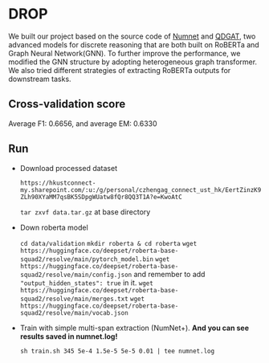 # DROP
We built our project based on the source code of [Numnet](https://github.com/emnlp2020qdgat/QDGAT) and [QDGAT](https://github.com/llamazing/numnet_plus), two advanced models for discrete reasoning that are both built on RoBERTa and Graph Neural Network(GNN). To further improve the performance, we modified the GNN structure by adopting heterogeneous graph transformer. We also tried different strategies of extracting RoBERTa outputs for downstream tasks.

## Cross-validation score
Average F1: 0.6656, and average EM: 0.6330

## Run

- Download processed dataset
  
  `https://hkustconnect-my.sharepoint.com/:u:/g/personal/czhengag_connect_ust_hk/EertZinzK9ZLh90XYaMM7qsBK5SDpgWUatw8fQr8QQ3T1A?e=KwoAtC`

  `tar zxvf data.tar.gz` at base directory

- Down roberta model

  `cd data/validation`
  `mkdir roberta & cd roberta`
  `wget https://huggingface.co/deepset/roberta-base-squad2/resolve/main/pytorch_model.bin`
  `wget https://huggingface.co/deepset/roberta-base-squad2/resolve/main/config.json` and remember to add `"output_hidden_states": true` in it.
  `wget https://huggingface.co/deepset/roberta-base-squad2/resolve/main/merges.txt`
  `wget https://huggingface.co/deepset/roberta-base-squad2/resolve/main/vocab.json`

- Train with simple multi-span extraction (NumNet+). **And you can see results saved in numnet.log!**

    `sh train.sh 345 5e-4 1.5e-5 5e-5 0.01 | tee numnet.log`

